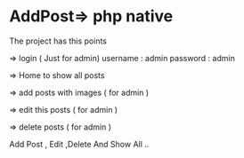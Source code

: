 # AddPost=> php native 


The project has this points

 => login ( Just for admin)
  username : admin
  password : admin

 => Home to show all posts 
 
 => add posts with images ( for admin )
	
 => edit this posts ( for admin ) 
	
 => delete posts  ( for admin )





Add Post  , Edit ,Delete And Show All ..











